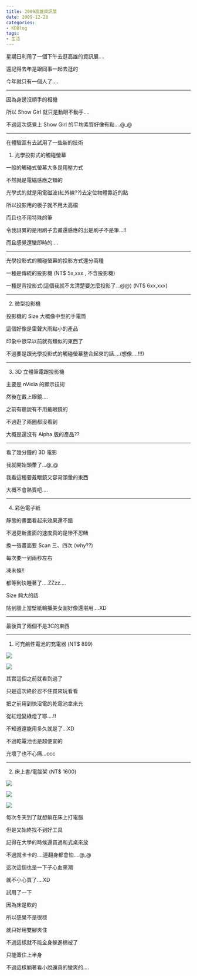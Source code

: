 ```yaml
---
title: 2009高雄資訊展
date: 2009-12-28
categories:
- KDBlog
tags:
- 生活
---
```

星期日利用了一個下午去逛高雄的資訊展....

還記得去年是跟同事一起去逛的

今年就只有一個人了....

---

因為身邊沒順手的相機

所以 Show Girl 就只是動眼不動手....

不過這次感覺上 Show Girl 的平均素質好像有點....@_@

---

在體驗區有去試用了一些新的技術

1. 光學投影式的觸碰螢幕

一般的觸碰式螢幕大多是用壓力式

不然就是電磁感應之類的

光學式的就是用電磁波(紅外線??)去定位物體靠近的點

所以投影用的板子就不用太高檔

而且也不用特殊的筆

令我訝異的是用刷子去畫還感應的出是刷子不是筆...!!

而且感覺還蠻即時的....

---

光學投影式的觸碰螢幕的投影方式還分兩種

一種是傳統的投影機 (NT$ 5x,xxx , 不含投影機)

一種是背投影式(這個我就不太清楚要怎麼投影了...@@) (NT$ 6xx,xxx)

---

2. 微型投影機

投影機的 Size 大概像中型的手電筒

這個好像是雷聲大雨點小的產品

印象中很早以前就有類似的東西了

不過要是跟光學投影式的觸碰螢幕整合起來的話....(想像....!!!)

---

3. 3D 立體筆電跟投影機

主要是 nVidia 的顯示技術

然後在戴上眼鏡....

之前有聽說有不用戴眼鏡的

不過逛了兩圈都沒看到

大概是還沒有 Alpha 版的產品??

---

看了幾分鐘的 3D 電影

我就開始頭暈了...@_@

我看這種要戴眼鏡又容易頭暈的東西

大概不會熱賣吧....

---

4. 彩色電子紙

靜態的畫面看起來效果還不錯

不過更新畫面的速度真的是慘不忍睹

換一張畫面要 Scan 三、四次 (why??)

每次要一到兩秒左右

凍未條!!

都等到快睡著了....ZZzz....

Size 夠大的話

貼到牆上當壁紙輪播美女圖好像還堪用....XD

---

最後買了兩個不是3C的東西

---

1. 可充鹼性電池的充電器 (NT$ 899)

![](IMAG0298.jpg)

![](IMAG0299.jpg)

其實這個之前就看到過了

只是這次終於忍不住買來玩看看

把之前用到快沒電的乾電池拿來充

從紅燈變綠燈了耶....!!

不知道還能用多久就是了...XD

不過乾電池也是超便宜的

充壞了也不心痛...ccc

---

2. 床上書/電腦架 (NT$ 1600)

![](IMAG0295.jpg)

![](IMAG0296.jpg)

![](IMAG0297.jpg)

每次冬天到了就想躺在床上打電腦

但是又始終找不到好工具

記得在大學的時候還買過和式桌來放

不過就卡卡的....連翻身都會怕....@_@

這次這個也是一下子心血來潮

就不小心買了....XD

試用了一下

因為床是軟的

所以感覺不是很穩

就只好用雙腳夾住

不過這樣就不能全身躲進棉被了

只能蓋住上半身

不過這樣躺著看小說還真的蠻爽的....

